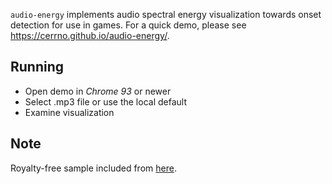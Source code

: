 `audio-energy` implements audio spectral energy visualization towards onset detection for use in games. For a quick demo, please see https://cerrno.github.io/audio-energy/.

## Running
- Open demo in *Chrome 93* or newer
- Select .mp3 file or use the local default
- Examine visualization

## Note
Royalty-free sample included from [here](https://www.bensound.com/royalty-free-music/track/epic).

